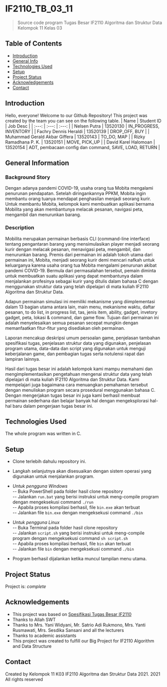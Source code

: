 # IF2110_TB_03_11
> Source code program Tugas Besar IF2110 Algoritma dan Struktur Data Kelompok 11 Kelas 03 

## Table of Contents
* [Introduction](#introduction)
* [General Info](#general-information)
* [Technologies Used](#technologies-used)
* [Setup](#setup)
* [Project Status](#project-status)
* [Acknowledgements](#acknowledgements)
* [Contact](#contact)


## Introduction
Hello, everyone! Welcome to our Github Repository!
This project was created by the team you can see on the following table.
| Name | Student ID | Job Desc |
| :---: | :---: | :---: |
| Nelsen Putra | 13520130 | IN_PROGRESS, INVENTORY |
| Fachry Dennis Heraldi | 13520139 | DROP_OFF, BUY |
| Muhammad Gerald Akbar Giffera | 13520143 | TO_DO, MAP | 
| Rizky Ramadhana P. K. | 13520151 | MOVE, PICK_UP |
| David Karel Halomoan | 13520154 | ADT, pembacaan config dan command, SAVE, LOAD,  RETURN |


## General Information
### Background Story
Dengan adanya pandemi COVID-19, usaha orang tua Mobita mengalami penurunan pendapatan. Setelah diringankannya PPKM, Mobita ingin membantu orang tuanya mendapat penghasilan menjadi seorang kurir. Untuk membantu Mobita, kelompok kami membuatkan aplikasi bernama Mobilita yang akan membantunya melacak pesanan, navigasi peta, mengambil dan menurunkan barang. 
### Description
<p>Mobilita merupakan permainan berbasis CLI (command-line interface) tentang pengantaran barang yang mensimulasikan player menjadi seorang kurir dengan melacak pesanan, menavigasi peta, mengambil, dan menurunkan barang. Premis dari permainan ini adalah tokoh utama dari permainan ini, Mobita, menjadi seorang kurir demi mencari nafkah untuk keluarganya karena usaha orang tua Mobita mengalami penurunan akibat pandemi COVID-19. Bermula dari permasalahan tersebut, pemain diminta untuk membuatkan suatu aplikasi yang dapat membantunya dalam menjalankan profesinya sebagai kurir yang ditulis dalam bahasa C dengan menggunakan struktur data yang telah dipelajari di mata kuliah IF2110 Algoritma dan Struktur Data.<p>
<p>Adapun permainan simulasi ini memiliki mekanisme yang diimplementasi dalam 13 bagian utama antara lain, main menu, mekanisme waktu, daftar pesanan, to do list, in progress list, tas, jenis item, ability, gadget, invetory gadget, peta, lokasi & command, dan game flow. Tujuan dari permainan ini adalah menyelesaikan semua pesanan secepat mungkin dengan memanfaatkan fitur-fitur yang disediakan oleh permainan.<p>
<p>Laporan mencakup deskripsi umum persoalan game, penjelasan tambahan spesifikasi tugas, penjelasan struktur data yang digunakan, penjelasan program utama, data-data dan script yang digunakan untuk menguji keberjalanan game, dan pembagian tugas serta notulensi rapat dan lampiran lainnya.<p>
<p>Hasil dari tugas besar ini adalah kelompok kami mampu memahami dan mengimplementasikan pengetahuan mengenai struktur data yang telah dipelajari di mata kuliah IF2110 Algoritma dan Struktur Data. Kami mempelajari juga bagaimana cara menuangkan pemahaman tersebut dengan menuliskan program secara prosedural menggunakan bahasa C. Dengan mengerjakan tugas besar ini juga kami berhasil membuat permainan sederhana dan belajar banyak hal dengan mengeksplorasi hal-hal baru dalam pengerjaan tugas besar ini.<p>


## Technologies Used
The whole program was written in C.


## Setup
- Clone terlebih dahulu repository ini.
- Langkah selanjutnya akan disesuaikan dengan sistem operasi yang digunakan untuk menjalankan program. 
- _Untuk pengguna Windows_<br>
-- Buka PowerShell pada folder hasil clone repository <br>
-- Jalankan `run.bat` yang berisi instruksi untuk meng-compile program dengan mengeksekusi command `./run` <br>
-- Apabila proses kompilasi berhasil, file `bin.exe` akan terbuat <br>
-- Jalankan file `bin.exe` dengan mengeksekusi command `./bin` <br>

- _Untuk pengguna Linux_<br>
-- Buka Terminal pada folder hasil clone repository <br>
-- Jalankan `script.sh` yang berisi instruksi untuk meng-compile program dengan mengeksekusi command `sh script.sh` <br>
-- Apabila proses kompilasi berhasil, file `bin` akan terbuat <br>
-- Jalankan file `bin` dengan mengeksekusi command `./bin` <br>
- Program berhasil dijalankan ketika muncul tampilan menu utama.


## Project Status
Project is:  _complete_


## Acknowledgements
- This project was based on [Spesifikasi Tugas Besar IF2110](https://olympia.id/pluginfile.php/422544/mod_resource/content/6/Spesifikasi%20Tugas%20Besar%20IF2110%20rev%201.pdf)
- Thanks to Allah SWT
- Thanks to Mrs. Yani Widyani, Mr. Satrio Adi Rukmono, Mrs. Yanti Rusmawati, Mrs. Sesdika Sansani and all the lecturers
- Thanks to academic assistants
- This project was created to fulfill our Big Project for IF2110 Algorithm and Data Structure


## Contact
Created by Kelompok 11 K03 IF2110 Algoritma dan Struktur Data 2021. 2021 All rights reserved
